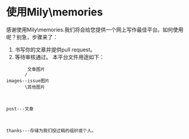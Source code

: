 # 使用Mily\memories
感谢使用Mily\memories.我们将会给您提供一个网上写作最佳平台。如何使用呢？别急，步骤来了：
1. 书写你的文章并提供pull request。
2. 等待审核通过。
本平台文件用途如下：

```
        文章图片
       /
images--issue图片
       \其他图片



post---文章



thanks---存储为我们投过稿的组织或个人。
```
